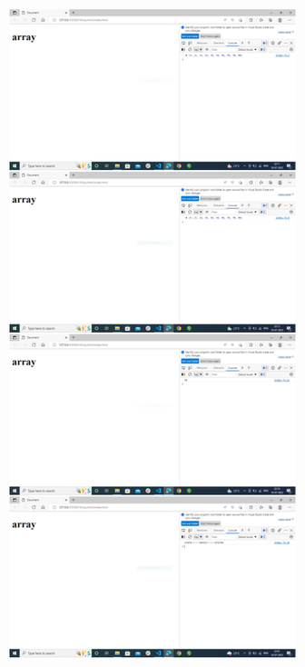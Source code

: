 <img src="sort output1.PNG" alt="output">
<img src="sort output2.PNG" alt="output">
<img src="largest no.PNG" alt="output">
<img src="join output.PNG" alt="output">